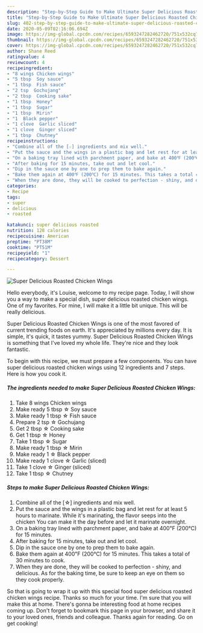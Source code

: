 ```yaml
---
description: "Step-by-Step Guide to Make Ultimate Super Delicious Roasted Chicken Wings"
title: "Step-by-Step Guide to Make Ultimate Super Delicious Roasted Chicken Wings"
slug: 402-step-by-step-guide-to-make-ultimate-super-delicious-roasted-chicken-wings
date: 2020-05-09T02:16:06.694Z
image: https://img-global.cpcdn.com/recipes/6593247282462720/751x532cq70/super-delicious-roasted-chicken-wings-recipe-main-photo.jpg
thumbnail: https://img-global.cpcdn.com/recipes/6593247282462720/751x532cq70/super-delicious-roasted-chicken-wings-recipe-main-photo.jpg
cover: https://img-global.cpcdn.com/recipes/6593247282462720/751x532cq70/super-delicious-roasted-chicken-wings-recipe-main-photo.jpg
author: Shane Reed
ratingvalue: 4
reviewcount: 4
recipeingredient:
- "8 wings Chicken wings"
- "5 tbsp  Soy sauce"
- "1 tbsp  Fish sauce"
- "2 tsp  Gochujang"
- "2 tbsp  Cooking sake"
- "1 tbsp  Honey"
- "1 tbsp  Sugar"
- "1 tbsp  Mirin"
- "1  Black pepper"
- "1 clove  Garlic sliced"
- "1 clove  Ginger sliced"
- "1 tbsp  Chutney"
recipeinstructions:
- "Combine all of the [☆] ingredients and mix well."
- "Put the sauce and the wings in a plastic bag and let rest for at least 5 hours to marinate. While it&#39;s marinating, the flavor seeps into the chicken You can make it the day before and let it marinate overnight."
- "On a baking tray lined with parchment paper, and bake at 400℉ (200℃) for 15 minutes."
- "After baking for 15 minutes, take out and let cool."
- "Dip in the sauce one by one to prep them to bake again."
- "Bake them again at 400℉ (200℃) for 15 minutes. This takes a total of 30 minutes to cook."
- "When they are done, they will be cooked to perfection - shiny, and delicious. As for the baking time, be sure to keep an eye on them so they cook properly."
categories:
- Recipe
tags:
- super
- delicious
- roasted

katakunci: super delicious roasted 
nutrition: 128 calories
recipecuisine: American
preptime: "PT38M"
cooktime: "PT51M"
recipeyield: "1"
recipecategory: Dessert

---
```



![Super Delicious Roasted Chicken Wings](https://img-global.cpcdn.com/recipes/6593247282462720/751x532cq70/super-delicious-roasted-chicken-wings-recipe-main-photo.jpg)

Hello everybody, it's Louise, welcome to my recipe page. Today, I will show you a way to make a special dish, super delicious roasted chicken wings. One of my favorites. For mine, I will make it a little bit unique. This will be really delicious.

Super Delicious Roasted Chicken Wings is one of the most favored of current trending foods on earth. It's appreciated by millions every day. It is simple, it's quick, it tastes yummy. Super Delicious Roasted Chicken Wings is something that I've loved my whole life. They're nice and they look fantastic.




To begin with this recipe, we must prepare a few components. You can have super delicious roasted chicken wings using 12 ingredients and 7 steps. Here is how you cook it.

<!--inarticleads1-->

##### The ingredients needed to make Super Delicious Roasted Chicken Wings:

1. Take 8 wings Chicken wings
1. Make ready 5 tbsp ☆ Soy sauce
1. Make ready 1 tbsp ☆ Fish sauce
1. Prepare 2 tsp ☆ Gochujang
1. Get 2 tbsp ☆ Cooking sake
1. Get 1 tbsp ☆ Honey
1. Take 1 tbsp ☆ Sugar
1. Make ready 1 tbsp ☆ Mirin
1. Make ready 1 ☆ Black pepper
1. Make ready 1 clove ☆ Garlic (sliced)
1. Take 1 clove ☆ Ginger (sliced)
1. Take 1 tbsp ☆ Chutney




<!--inarticleads2-->

##### Steps to make Super Delicious Roasted Chicken Wings:

1. Combine all of the [☆] ingredients and mix well.
1. Put the sauce and the wings in a plastic bag and let rest for at least 5 hours to marinate. While it&#39;s marinating, the flavor seeps into the chicken You can make it the day before and let it marinate overnight.
1. On a baking tray lined with parchment paper, and bake at 400℉ (200℃) for 15 minutes.
1. After baking for 15 minutes, take out and let cool.
1. Dip in the sauce one by one to prep them to bake again.
1. Bake them again at 400℉ (200℃) for 15 minutes. This takes a total of 30 minutes to cook.
1. When they are done, they will be cooked to perfection - shiny, and delicious. As for the baking time, be sure to keep an eye on them so they cook properly.




So that is going to wrap it up with this special food super delicious roasted chicken wings recipe. Thanks so much for your time. I'm sure that you will make this at home. There's gonna be interesting food at home recipes coming up. Don't forget to bookmark this page in your browser, and share it to your loved ones, friends and colleague. Thanks again for reading. Go on get cooking!
